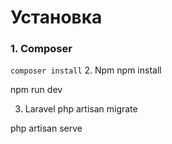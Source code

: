 # Установка
### 1. Composer
``
composer install
``
2. Npm
npm install

npm run dev

3. Laravel
php artisan migrate

php artisan serve
